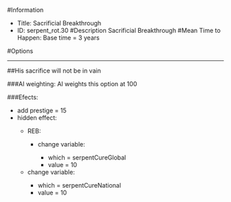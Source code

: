 #Information
 - Title: Sacrificial Breakthrough
 - ID: serpent_rot.30
#Description
Sacrificial Breakthrough
#Mean Time to Happen:
Base time = 3 years

#Options

___
##His sacrifice will not be in vain

###AI weighting:
AI weights this option at 100


###Efects:<ul><li>add prestige = 15</li><li>hidden effect:</li><ul><li>REB:</li><ul><li>change variable:</li><ul><li>which = serpentCureGlobal</li><li>value = 10</li></ul></ul><li>change variable:</li><ul><li>which = serpentCureNational</li><li>value = 10</li></ul></ul></ul>
